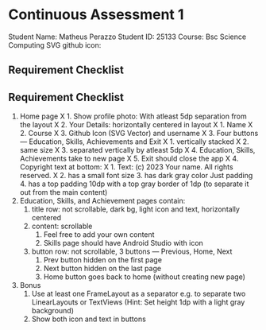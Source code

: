 # Continuous Assessment 1

Student Name: Matheus Perazzo
Student ID: 25133
Course: Bsc Science Computing
SVG github icon: 


## Requirement Checklist

## Requirement Checklist

1. Home page
   X 1. Show profile photo: With atleast 5dp separation from the layout
   X 2. Your Details: horizontally centered in layout
    X    1. Name
     X   2. Course
     X   3. Github Icon (SVG Vector) and username
   X 3. Four buttons — Education, Skills, Achievements and Exit
    X    1. vertically stacked
     X   2. same size
      X  3. separated vertically by atleast 5dp
      X  4. Education, Skills, Achievements take to new page
      X  5. Exit should close the app
  X  4. Copyright text at bottom:
   X     1. Text: (c) 2023 Your name. All rights reserved.
    X    2. has a small font size
        3. has dark gray color
     Just padding   4. has a top padding 10dp with a top gray border of 1dp (to separate it out from the main content)
2. Education, Skills, and Achievement pages contain:
    1. title row: not scrollable, dark bg, light icon and text, horizontally centered
    2. content: scrollable
        1. Feel free to add your own content
        2. Skills page should have Android Studio with icon
    3. button row: not scrollable, 3 buttons — Previous, Home, Next
        1. Prev button hidden on the first page
        2. Next button hidden on the last page
        3. Home button goes back to home (without creating new page)
3. Bonus
    1. Use at least one FrameLayout as a separator e.g. to separate two LinearLayouts or TextViews (Hint: Set height 1dp with a light gray background)
    2. Show both icon and text in buttons